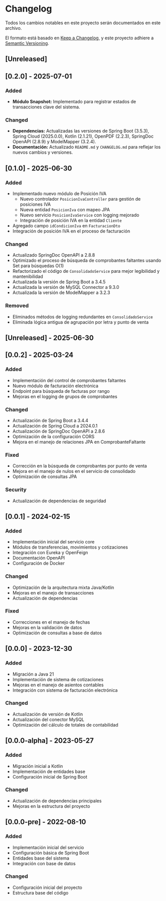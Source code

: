 # Changelog

Todos los cambios notables en este proyecto serán documentados en este archivo.

El formato está basado en [Keep a Changelog](https://keepachangelog.com/en/1.0.0/),
y este proyecto adhiere a [Semantic Versioning](https://semver.org/spec/v2.0.0.html).

## [Unreleased]

## [0.2.0] - 2025-07-01

### Added
- **Módulo Snapshot:** Implementado para registrar estados de transacciones clave del sistema.

### Changed
- **Dependencias:** Actualizadas las versiones de Spring Boot (3.5.3), Spring Cloud (2025.0.0), Kotlin (2.1.21), OpenPDF (2.2.3), SpringDoc OpenAPI (2.8.9) y ModelMapper (3.2.4).
- **Documentación:** Actualizado `README.md` y `CHANGELOG.md` para reflejar los nuevos cambios y versiones.

## [0.1.0] - 2025-06-30

### Added
- Implementado nuevo módulo de Posición IVA
  - Nuevo controlador `PosicionIvaController` para gestión de posiciones IVA
  - Nueva entidad `PosicionIva` con mapeo JPA
  - Nuevo servicio `PosicionIvaService` con logging mejorado
  - Integración de posición IVA en la entidad `Cliente`
- Agregado campo `idCondicionIva` en `FacturacionDto`
- Integración de posición IVA en el proceso de facturación

### Changed
- Actualizado SpringDoc OpenAPI a 2.8.8
- Optimizado el proceso de búsqueda de comprobantes faltantes usando Set para búsquedas O(1)
- Refactorizado el código de `ConsolidadoService` para mejor legibilidad y mantenibilidad
- Actualizada la versión de Spring Boot a 3.4.5
- Actualizada la versión de MySQL Connector a 9.3.0
- Actualizada la versión de ModelMapper a 3.2.3

### Removed
- Eliminados métodos de logging redundantes en `ConsolidadoService`
- Eliminada lógica antigua de agrupación por letra y punto de venta

## [Unreleased] - 2025-06-30

## [0.0.2] - 2025-03-24

### Added
- Implementación del control de comprobantes faltantes
- Nuevo módulo de facturación electrónica
- Endpoint para búsqueda de facturas por rango
- Mejoras en el logging de grupos de comprobantes

### Changed
- Actualización de Spring Boot a 3.4.4
- Actualización de Spring Cloud a 2024.0.1
- Actualización de SpringDoc OpenAPI a 2.8.6
- Optimización de la configuración CORS
- Mejora en el manejo de relaciones JPA en ComprobanteFaltante

### Fixed
- Corrección en la búsqueda de comprobantes por punto de venta
- Mejora en el manejo de nulos en el servicio de consolidado
- Optimización de consultas JPA

### Security
- Actualización de dependencias de seguridad

## [0.0.1] - 2024-02-15

### Added
- Implementación inicial del servicio core
- Módulos de transferencias, movimientos y cotizaciones
- Integración con Eureka y OpenFeign
- Documentación OpenAPI
- Configuración de Docker

### Changed
- Optimización de la arquitectura mixta Java/Kotlin
- Mejoras en el manejo de transacciones
- Actualización de dependencias

### Fixed
- Correcciones en el manejo de fechas
- Mejoras en la validación de datos
- Optimización de consultas a base de datos

## [0.0.0] - 2023-12-30

### Added
- Migración a Java 21
- Implementación de sistema de cotizaciones
- Mejoras en el manejo de asientos contables
- Integración con sistema de facturación electrónica

### Changed
- Actualización de versión de Kotlin
- Actualización del conector MySQL
- Optimización del cálculo de totales de contabilidad

## [0.0.0-alpha] - 2023-05-27

### Added
- Migración inicial a Kotlin
- Implementación de entidades base
- Configuración inicial de Spring Boot

### Changed
- Actualización de dependencias principales
- Mejoras en la estructura del proyecto

## [0.0.0-pre] - 2022-08-10

### Added
- Implementación inicial del servicio
- Configuración básica de Spring Boot
- Entidades base del sistema
- Integración con base de datos

### Changed
- Configuración inicial del proyecto
- Estructura base del código 